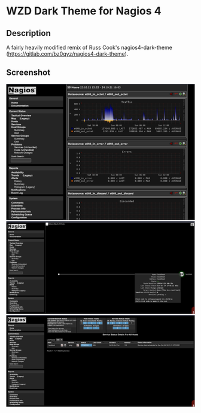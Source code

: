 # WZD Dark Theme for Nagios 4
## Description
A fairly heavily modified remix of Russ Cook's nagios4-dark-theme (https://gitlab.com/bz0qyz/nagios4-dark-theme).

## Screenshot
![Screenshot](img/screenshot-1.png)
![Screenshot](img/screenshot-2.png)
![Screenshot](img/screenshot-3.png)
